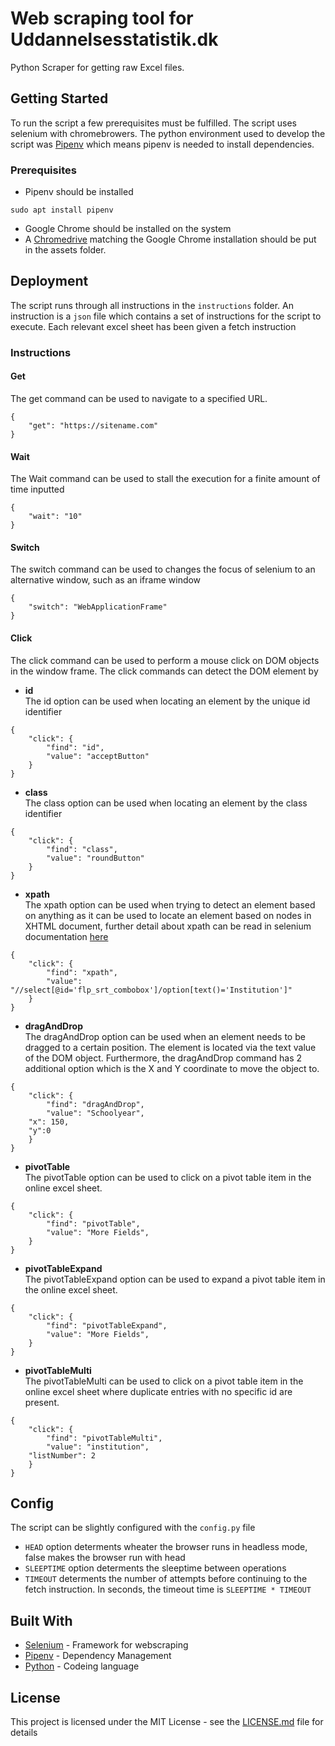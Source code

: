# Web scraping tool for Uddannelsesstatistik.dk

Python Scraper for getting raw Excel files. 

## Getting Started

To run the script a few prerequisites must be fulfilled. The script uses selenium with chromebrowers. The python environment used to develop the script was [Pipenv](https://github.com/pypa/pipenv) which means pipenv is needed to install dependencies.

### Prerequisites

* Pipenv should be installed 
```
sudo apt install pipenv
```
* Google Chrome should be installed on the system 
* A [Chromedrive](https://chromedriver.chromium.org/) matching the Google Chrome installation should be put in the assets folder. 

## Deployment

The script runs through all instructions in the `instructions` folder. An instruction is a `json` file which contains a set of instructions for the script to execute. Each relevant excel sheet has been given a fetch instruction 

### Instructions

#### Get
The get command can be used to navigate to a specified URL. 

```
{
    "get": "https://sitename.com"
}
```

#### Wait
The Wait command can be used to stall the execution for a finite amount of time inputted 

```
{
    "wait": "10"
}
```

#### Switch
The switch command can be used to changes the focus of selenium to an alternative window, such as an iframe window

```
{
    "switch": "WebApplicationFrame"
}
```

#### Click
The click command can be used to perform a mouse click on DOM objects in the window frame. The click commands can detect the DOM element by
* **id** <br>
The id option can be used when locating an element by the unique id identifier
```
{
    "click": {
        "find": "id",
        "value": "acceptButton"
    }
}
```
* **class** <br>
The class option can be used when locating an element by the class identifier
```
{
    "click": {
        "find": "class",
        "value": "roundButton"
    }
}
```
* **xpath** <br>
The xpath option can be used when trying to detect an element based on anything as it can be used to locate an element based on nodes in XHTML document, further detail about xpath can be read in selenium documentation [here](https://selenium-python.readthedocs.io/locating-elements.html#locating-by-xpath)
```
{
    "click": {
        "find": "xpath",
        "value": "//select[@id='flp_srt_combobox']/option[text()='Institution']"
    }
}
```
* **dragAndDrop** <br>
The dragAndDrop option can be used when an element needs to be dragged to a certain position. The element is located via the text value of the DOM object. Furthermore, the dragAndDrop command has 2 additional option which is the X and Y coordinate to move the object to. 
```
{
    "click": {
        "find": "dragAndDrop",
        "value": "Schoolyear",
	"x": 150,
	"y":0
    }
}
```
* **pivotTable** <br>
The pivotTable option can be used to click on a pivot table item in the online excel sheet. 
```
{
    "click": {
        "find": "pivotTable",
        "value": "More Fields",
    }
}
```
* **pivotTableExpand** <br> 
The pivotTableExpand option can be used to expand a pivot table item in the online excel sheet. 
```
{
    "click": {
        "find": "pivotTableExpand",
        "value": "More Fields",
    }
}
```
* **pivotTableMulti** <br> 
The pivotTableMulti can be used to click on a pivot table item in the online excel sheet where duplicate entries with no specific id are present.
```
{
    "click": {
        "find": "pivotTableMulti",
        "value": "institution",
	"listNumber": 2
    }
}
```



## Config

The script can be slightly configured with the `config.py` file 
* `HEAD` option determents wheater the browser runs in headless mode, false makes the browser run with head
* `SLEEPTIME` option determents the sleeptime between operations
* `TIMEOUT` determents the number of attempts before continuing to the fetch instruction. In seconds, the timeout time is `SLEEPTIME * TIMEOUT`

## Built With

* [Selenium](https://selenium-python.readthedocs.io/) - Framework for webscraping
* [Pipenv](https://github.com/pypa/pipenv) - Dependency Management
* [Python](https://www.python.org/) - Codeing language

## License

This project is licensed under the MIT License - see the [LICENSE.md](LICENSE.md) file for details
